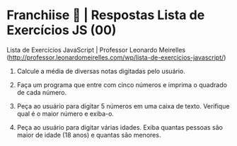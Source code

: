 # Franchiise &#128193; | **Respostas** Lista de Exercícios JS (00)

Lista de Exercícios JavaScript | Professor Leonardo Meirelles (http://professor.leonardomeirelles.com/wp/lista-de-exercicios-javascript/)  

1. Calcule a média de diversas notas digitadas pelo usuário.

2. Faça um programa que entre com cinco números e imprima o quadrado de cada número.

3. Peça ao usuário para digitar 5 números em uma caixa de texto. Verifique qual é o maior número e exiba-o.

4. Peça ao usuário para digitar várias idades. Exiba quantas pessoas são maior de idade (18 anos) e quantas são menores.
